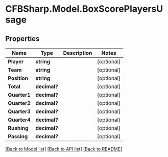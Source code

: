 # CFBSharp.Model.BoxScorePlayersUsage
## Properties

Name | Type | Description | Notes
------------ | ------------- | ------------- | -------------
**Player** | **string** |  | [optional] 
**Team** | **string** |  | [optional] 
**Position** | **string** |  | [optional] 
**Total** | **decimal?** |  | [optional] 
**Quarter1** | **decimal?** |  | [optional] 
**Quarter2** | **decimal?** |  | [optional] 
**Quarter3** | **decimal?** |  | [optional] 
**Quarter4** | **decimal?** |  | [optional] 
**Rushing** | **decimal?** |  | [optional] 
**Passing** | **decimal?** |  | [optional] 

[[Back to Model list]](../README.md#documentation-for-models) [[Back to API list]](../README.md#documentation-for-api-endpoints) [[Back to README]](../README.md)

